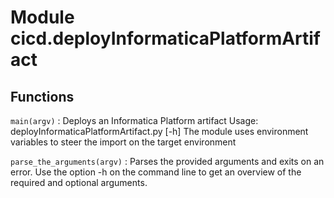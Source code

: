 Module cicd.deployInformaticaPlatformArtifact
=============================================

Functions
---------

    
`main(argv)`
:   Deploys an Informatica Platform artifact
    Usage: deployInformaticaPlatformArtifact.py [-h]
    The module uses environment variables to steer the import on the target environment

    
`parse_the_arguments(argv)`
:   Parses the provided arguments and exits on an error.
    Use the option -h on the command line to get an overview of the required and optional arguments.
